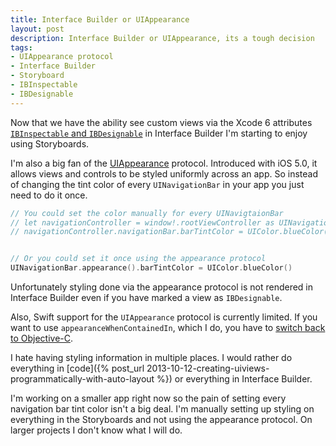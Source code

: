 ```yaml
---
title: Interface Builder or UIAppearance
layout: post
description: Interface Builder or UIAppearance, its a tough decision
tags:
- UIAppearance protocol
- Interface Builder
- Storyboard
- IBInspectable
- IBDesignable
---
```


Now that we have the ability see custom views via the Xcode 6 attributes [`IBInspectable` and `IBDesignable`](https://developer.apple.com/library/ios/recipes/xcode_help-IB_objects_media/chapters/CreatingaLiveViewofaCustomObject.html) in Interface Builder I'm starting to enjoy using Storyboards.

I'm also a big fan of the [UIAppearance](https://developer.apple.com/library/ios/documentation/UIKit/Reference/UIAppearance_Protocol/index.html#//apple_ref/occ/intfcm/UIAppearance/) protocol. Introduced with iOS 5.0, it allows views and controls to be styled uniformly across an app. So instead of changing the tint color of every `UINavigationBar` in your app you just need to do it once.

```swift
// You could set the color manually for every UINavigtaionBar
// let navigationController = window!.rootViewController as UINavigationController
// navigationController.navigationBar.barTintColor = UIColor.blueColor()


// Or you could set it once using the appearance protocol
UINavigationBar.appearance().barTintColor = UIColor.blueColor()
```

Unfortunately styling done via the appearance protocol is not rendered in Interface Builder even if you have marked a view as `IBDesignable`.

Also, Swift support for the `UIAppearance` protocol is currently limited. If you want to use `appearanceWhenContainedIn`, which I do, you have to [switch back to Objective-C](http://stackoverflow.com/a/26224862).

I hate having styling information in multiple places. I would rather do everything in [code]({% post_url 2013-10-12-creating-uiviews-programmatically-with-auto-layout %}) or everything in Interface Builder.

I'm working on a smaller app right now so the pain of setting every navigation bar tint color isn't a big deal. I'm manually setting up styling on everything in the Storyboards and not using the appearance protocol. On larger projects I don't know what I will do.
